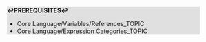<div style="margin:2em; background-color: #e0e0e0;">

<strong>↩PREREQUISITES↩</strong>

 * Core Language/Variables/References_TOPIC
 * Core Language/Expression Categories_TOPIC

</div>

